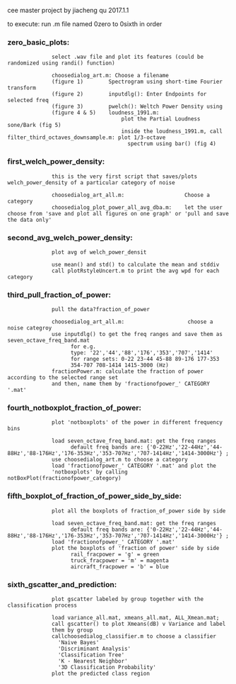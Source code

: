   cee master project
  by jiacheng qu
  2017.1.1
  
  to execute: run .m file named 0zero to 0sixth in order
  
  
  ### zero_basic_plots: 
                  select .wav file and plot its features (could be randomized using randi() function) 
                                   
                  choosedialog_art.m: Choose a filename
                  (figure 1)        Spectrogram using short-time Fourier transform 
                  (figure 2)        inputdlg(): Enter Endpoints for selected freq
                  (figure 3)        pwelch(): Weltch Power Density using  
                  (figure 4 & 5)    loudness_1991.m: 
                                        plot the Partial Loudness sone/Bark (fig 5)
                                        inside the loudness_1991.m, call filter_third_octaves_downsample.m: plot 1/3-octave
                                          spectrum using bar() (fig 4)
                        
  
  ### first_welch_power_density:
                  this is the very first script that saves/plots welch_power_density of a particular category of noise
                    
                  choosedialog_art_all.m:                   Choose a category
                  choosedialog_plot_power_all_avg_dba.m:    let the user choose from 'save and plot all figures on one graph' or 'pull and save the data only' 
  
  
  ### second_avg_welch_power_density: 
                  plot avg of welch_power_densit
  
                  use mean() and std() to calculate the mean and stddiv
                  call plotRstyleUncert.m to print the avg wpd for each category
                  
  
  ### third_pull_fraction_of_power: 
                  pull the data?fraction_of_power 
  
                  choosedialog_art_all.m:                    choose a noise categroy
                  use inputdlg() to get the freq ranges and save them as seven_octave_freq_band.mat
                        for e.g.
                        type: '22','44','88','176','353','707','1414' 
                        for range sets: 0-22 23-44 45-88 89-176 177-353
                        354-707 708-1414 1415-3000 (Hz)
                  fractionPower.m: calculate the fraction of power according to the selected range set
                  and then, name them by 'fractionofpower_' CATEGORY '.mat'
  
  
  ### fourth_notboxplot_fraction_of_power:
                  plot 'notboxplots' of the power in different frequency bins 
  
                  load seven_octave_freq_band.mat: get the freq ranges
                        default freq bands are: {'0-22Hz','22-44Hz','44-88Hz','88-176Hz','176-353Hz','353-707Hz','707-1414Hz','1414-3000Hz'} ; 
                  use choosedialog_art.m to choose a category
                  load 'fractionofpower_' CATEGORY '.mat' and plot the
                  'notboxplots' by calling notBoxPlot(fractionofpower_category)
                    
  
  ### fifth_boxplot_of_fraction_of_power_side_by_side:
                  plot all the boxplots of fraction_of_power side by side 
  
                  load seven_octave_freq_band.mat: get the freq ranges
                        default freq bands are: {'0-22Hz','22-44Hz','44-88Hz','88-176Hz','176-353Hz','353-707Hz','707-1414Hz','1414-3000Hz'} ; 
                  load 'fractionofpower_' CATEGORY '.mat' 
                  plot the boxplots of 'fraction of power' side by side 
                        rail_fracpower = 'g' = green
                        truck_fracpower = 'm' = magenta
                        aircraft_fracpower = 'b' = blue
  
  
  ### sixth_gscatter_and_prediction:
                  plot gscatter labeled by group together with the classification process
  
                  load variance_all.mat, xmeans_all.mat, ALL_Xmean.mat; 
                  call gscatter() to plot Xmeans(dB) v Variance and label
                  them by group
                  callchoosedialog_classifier.m to choose a classifier
                    'Naive Bayes'
                    'Discriminant Analysis' 
                    'Classification Tree'
                    'K - Nearest Neighbor' 
                    '3D Classification Probability' 
                  plot the predicted class region
  
  
  
  
  
  
  
  

